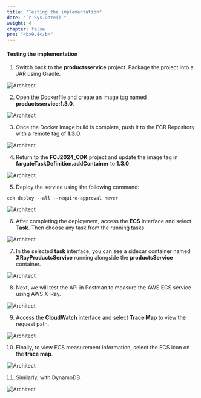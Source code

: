 ```yaml
---
title: "Testing the implementation"
date: "`r Sys.Date()`" 
weight: 4
chapter: false
pre: "<b>9.4</b>"
---
```


#### Testing the implementation

1. Switch back to the **productsservice** project. Package the project into a JAR using Gradle.

![Architect](/images/9/implement/010.png/?featherlight=false&width=60pc)

2. Open the Dockerfile and create an image tag named **productsservice:1.3.0**.

![Architect](/images/9/implement/02.png/?featherlight=false&width=60pc)

3. Once the Docker image build is complete, push it to the ECR Repository with a remote tag of **1.3.0**.

![Architect](/images/9/implement/03.png/?featherlight=false&width=60pc)

4. Return to the **FCJ2024_CDK** project and update the image tag in **fargateTaskDefinition.addContainer** to **1.3.0**.

![Architect](/images/9/implement/04.png/?featherlight=false&width=60pc)

5. Deploy the service using the following command:

```
cdk deploy --all --require-approval never
```

![Architect](/images/9/implement/05.png/?featherlight=false&width=60pc)

6. After completing the deployment, access the **ECS** interface and select **Task**. Then choose any task from the running tasks.

![Architect](/images/9/implement/06.png/?featherlight=false&width=60pc)

7. In the selected **task** interface, you can see a sidecar container named **XRayProductsService** running alongside the **productsService** container.

![Architect](/images/9/implement/07.png/?featherlight=false&width=60pc)

8. Next, we will test the API in Postman to measure the AWS ECS service using AWS X-Ray.

![Architect](/images/9/implement/08.png/?featherlight=false&width=60pc)

9. Access the **CloudWatch** interface and select **Trace Map** to view the request path.

![Architect](/images/9/implement/09.png/?featherlight=false&width=60pc)

10. Finally, to view ECS measurement information, select the ECS icon on the **trace map**.

![Architect](/images/9/implement/10.png/?featherlight=false&width=60pc)

11. Similarly, with DynamoDB.

![Architect](/images/9/implement/11.png/?featherlight=false&width=60pc)


